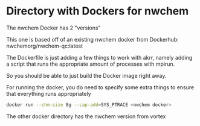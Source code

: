 # Directory with Dockers for nwchem

The nwchem Docker has 2 "versions"

This one is based off of an existing nwchem docker from Dockerhub: nwchemorg/nwchem-qc:latest

The Dockerfile is just adding a few things to work with akrr, namely adding a script that runs the appropriate amount of processes with mpirun.

So you should be able to just build the Docker image right away.

For running the docker, you do need to specify some extra things to ensure that everything runs appropriately

```bash
docker run --shm-size 8g --cap-add=SYS_PTRACE <nwchem docker>

```
The other docker directory has the nwchem version from vortex




